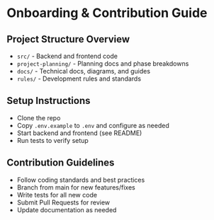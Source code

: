 # Onboarding & Contribution Guide

## Project Structure Overview
- `src/` - Backend and frontend code
- `project-planning/` - Planning docs and phase breakdowns
- `docs/` - Technical docs, diagrams, and guides
- `rules/` - Development rules and standards

## Setup Instructions
- Clone the repo
- Copy `.env.example` to `.env` and configure as needed
- Start backend and frontend (see README)
- Run tests to verify setup

## Contribution Guidelines
- Follow coding standards and best practices
- Branch from main for new features/fixes
- Write tests for all new code
- Submit Pull Requests for review
- Update documentation as needed 